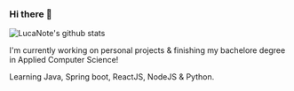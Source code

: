 ### Hi there 👋

![LucaNote's github stats](https://github-readme-stats.vercel.app/api?username=LucaNote&count_private=true&show_icons=true&theme=default)

I'm currently working on personal projects & finishing my bachelore degree in Applied Computer Science!

Learning Java, Spring boot, ReactJS, NodeJS & Python.


<!--
**LucaNote/LucaNote** is a ✨ _special_ ✨ repository because its `README.md` (this file) appears on your GitHub profile.

Here are some ideas to get you started:

- 🔭 I’m currently working on ...
- 🌱 I’m currently learning ...
- 👯 I’m looking to collaborate on ...
- 🤔 I’m looking for help with ...
- 💬 Ask me about ...
- 📫 How to reach me: ...
- 😄 Pronouns: ...
- ⚡ Fun fact: ...
-->
